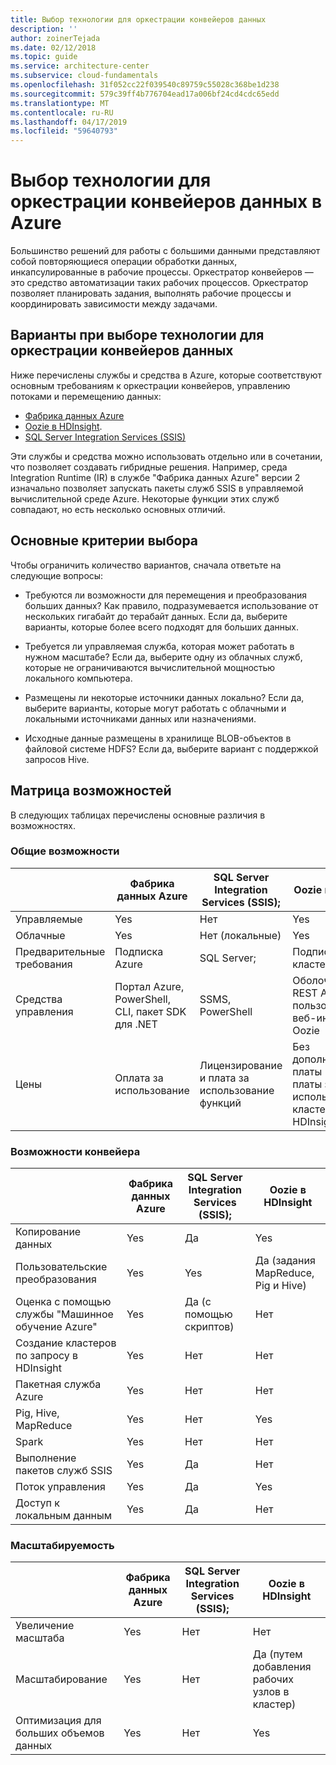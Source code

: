 ```yaml
---
title: Выбор технологии для оркестрации конвейеров данных
description: ''
author: zoinerTejada
ms.date: 02/12/2018
ms.topic: guide
ms.service: architecture-center
ms.subservice: cloud-fundamentals
ms.openlocfilehash: 31f052cc22f039540c89759c55028c368be1d238
ms.sourcegitcommit: 579c39ff4b776704ead17a006bf24cd4cdc65edd
ms.translationtype: MT
ms.contentlocale: ru-RU
ms.lasthandoff: 04/17/2019
ms.locfileid: "59640793"
---
```

# <a name="choosing-a-data-pipeline-orchestration-technology-in-azure"></a>Выбор технологии для оркестрации конвейеров данных в Azure

Большинство решений для работы с большими данными представляют собой повторяющиеся операции обработки данных, инкапсулированные в рабочие процессы. Оркестратор конвейеров — это средство автоматизации таких рабочих процессов. Оркестратор позволяет планировать задания, выполнять рабочие процессы и координировать зависимости между задачами.

## <a name="what-are-your-options-for-data-pipeline-orchestration"></a>Варианты при выборе технологии для оркестрации конвейеров данных

Ниже перечислены службы и средства в Azure, которые соответствуют основным требованиям к оркестрации конвейеров, управлению потоками и перемещению данных:

- [Фабрика данных Azure](/azure/data-factory/)
- [Oozie в HDInsight](/azure/hdinsight/hdinsight-use-oozie-linux-mac).
- [SQL Server Integration Services (SSIS)](/sql/integration-services/sql-server-integration-services)

Эти службы и средства можно использовать отдельно или в сочетании, что позволяет создавать гибридные решения. Например, среда Integration Runtime (IR) в службе "Фабрика данных Azure" версии 2 изначально позволяет запускать пакеты служб SSIS в управляемой вычислительной среде Azure. Некоторые функции этих служб совпадают, но есть несколько основных отличий.

## <a name="key-selection-criteria"></a>Основные критерии выбора

Чтобы ограничить количество вариантов, сначала ответьте на следующие вопросы:

- Требуются ли возможности для перемещения и преобразования больших данных? Как правило, подразумевается использование от нескольких гигабайт до терабайт данных. Если да, выберите варианты, которые более всего подходят для больших данных.

- Требуется ли управляемая служба, которая может работать в нужном масштабе? Если да, выберите одну из облачных служб, которые не ограничиваются вычислительной мощностью локального компьютера.

- Размещены ли некоторые источники данных локально? Если да, выберите варианты, которые могут работать с облачными и локальными источниками данных или назначениями.

- Исходные данные размещены в хранилище BLOB-объектов в файловой системе HDFS? Если да, выберите вариант с поддержкой запросов Hive.

## <a name="capability-matrix"></a>Матрица возможностей

В следующих таблицах перечислены основные различия в возможностях.

### <a name="general-capabilities"></a>Общие возможности

| | Фабрика данных Azure | SQL Server Integration Services (SSIS); | Oozie в HDInsight
| --- | --- | --- | --- |
| Управляемые | Yes | Нет | Yes |
| Облачные | Yes | Нет (локальные) | Yes |
| Предварительные требования | Подписка Azure | SQL Server;  | Подписка Azure, кластер HDInsight |
| Средства управления | Портал Azure, PowerShell, CLI, пакет SDK для .NET | SSMS, PowerShell | Оболочка Bash, REST API Oozie, пользовательский веб-интерфейс Oozie |
| Цены | Оплата за использование | Лицензирование и плата за использование функций | Без дополнительной платы (сверх платы за использование кластера HDInsight) |

### <a name="pipeline-capabilities"></a>Возможности конвейера

| | Фабрика данных Azure | SQL Server Integration Services (SSIS); | Oozie в HDInsight
| --- | --- | --- | --- |
| Копирование данных | Yes | Да | Yes |
| Пользовательские преобразования | Yes | Yes | Да (задания MapReduce, Pig и Hive) |
| Оценка с помощью службы "Машинное обучение Azure" | Yes | Да (с помощью скриптов) | Нет  |
| Создание кластеров по запросу в HDInsight | Yes | Нет  | Нет  |
| Пакетная служба Azure | Yes | Нет  | Нет  |
| Pig, Hive, MapReduce | Yes | Нет | Yes |
| Spark | Yes | Нет  | Нет  |
| Выполнение пакетов служб SSIS | Yes | Да | Нет  |
| Поток управления | Yes | Да | Yes |
| Доступ к локальным данным | Yes | Да | Нет  |

### <a name="scalability-capabilities"></a>Масштабируемость

| | Фабрика данных Azure | SQL Server Integration Services (SSIS); | Oozie в HDInsight
| --- | --- | --- | --- |
| Увеличение масштаба | Yes | Нет  | Нет  |
| Масштабирование | Yes | Нет  | Да (путем добавления рабочих узлов в кластер) |
| Оптимизация для больших объемов данных | Yes | Нет | Yes |
